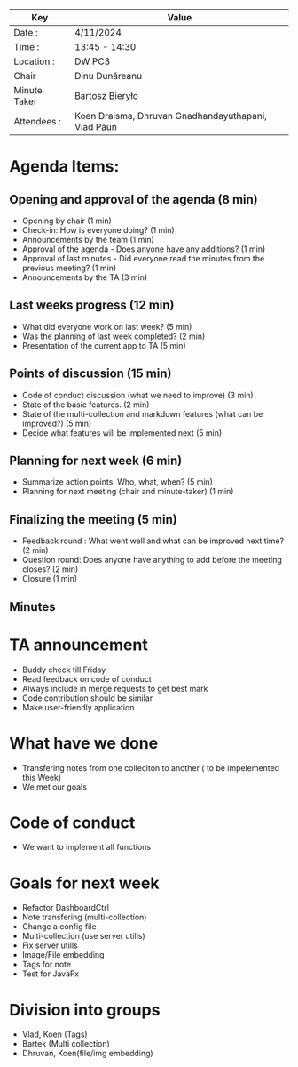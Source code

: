 | Key | Value                                               |
| --- |-----------------------------------------------------|
| Date : | 4/11/2024                                           |
| Time : | 13:45 - 14:30                                       |
| Location : | DW PC3                                              |
| Chair | Dinu Dunăreanu                                      |
| Minute Taker | Bartosz Bieryło                                     |
| Attendees : | Koen Draisma, Dhruvan Gnadhandayuthapani, Vlad Păun |

# Agenda Items:

## Opening and approval of the agenda (8 min)

- Opening by chair (1 min)
- Check-in: How is everyone doing? (1 min)
- Announcements by the team (1 min)
- Approval of the agenda - Does anyone have any additions? (1 min)
- Approval of last minutes - Did everyone read the minutes from the previous meeting? (1 min)
- Announcements by the TA (3 min)

## Last weeks progress (12 min)

- What did everyone work on last week? (5 min)
- Was the planning of last week completed? (2 min)
- Presentation of the current app to TA (5 min)

## Points of discussion (15 min)

- Code of conduct discussion (what we need to improve) (3 min)
- State of the basic features. (2 min)
- State of the multi-collection and markdown features (what can be improved?) (5 min)
- Decide what features will be implemented next (5 min)

## Planning for next week (6 min)

- Summarize action points: Who, what, when? (5 min)
- Planning for next meeting (chair and minute-taker) (1 min)

## Finalizing the meeting (5 min)

- Feedback round : What went well and what can be improved next time? (2 min)
- Question round: Does anyone have anything to add before the meeting closes? (2 min)
- Closure (1 min)


## Minutes

# TA announcement
- Buddy check till Friday
- Read feedback on code of conduct
- Always include in merge requests to get best mark
- Code contribution should be similar
- Make user-friendly application

# What have we done

- Transfering notes from one colleciton to another ( to be impelemented this Week)
- We met our goals

# Code of conduct

- We want to implement all functions

# Goals for next week

- Refactor DashboardCtrl
- Note transfering (multi-collection)
- Change a config file
- Multi-collection (use server utills) 
- Fix server utills
- Image/File embedding
- Tags for note
- Test for JavaFx

# Division into groups
- Vlad, Koen (Tags)
- Bartek (Multi collection)
- Dhruvan, Koen(file/img embedding)

